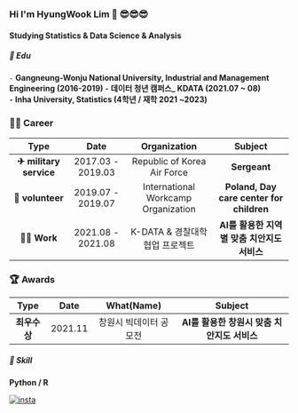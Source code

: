 ### Hi I'm HyungWook Lim 👋 😎😎😎
#### Studying Statistics & Data Science & Analysis   

##### 📘 ️Edu 

`-` **Gangneung-Wonju National University, Industrial and Management Engineering (2016-2019) 
`-` 데이터 청년 캠퍼스_ KDATA (2021.07 ~ 08)  
`-` Inha University, Statistics (4학년 / 재학 2021 ~2023)**  

### 🙋‍♂️ Career

| **Type** | **Date** | **Organization** | **Subject** |
|:--------:|:--------:|:--------:|:--------:|
| **✈ military service**| 2017.03 - 2019.03 | Republic of Korea Air Force | **Sergeant**
| **🙌 volunteer** | 2019.07 - 2019.07 | International Workcamp Organization | **Poland, Day care center for children** 
| **🧑‍💻 Work**  | 2021.08 - 2021.08 | K-DATA & 경찰대학 협업 프로젝트 | **AI를 활용한 지역별 맞춤 치안지도 서비스** |

### 🏆 Awards

| **Type** | **Date** | **What(Name)** | **Subject** |
|:--------:|:--------:|:--------:|:--------:|
| **최우수상** | 2021.11 | 창원시 빅데이터 공모전 | **AI를 활용한 창원시 맞춤 치안지도 서비스** |

##### 🧩 Skill  

**Python / R**    

[![insta](https://img.shields.io/badge/Instagram-ff69b4?style=for-the-badge&logo=instagram&logoColor=white&link=https://www.instagram.com/caesium_y/)](https://www.instagram.com/dlaguddnr/)
